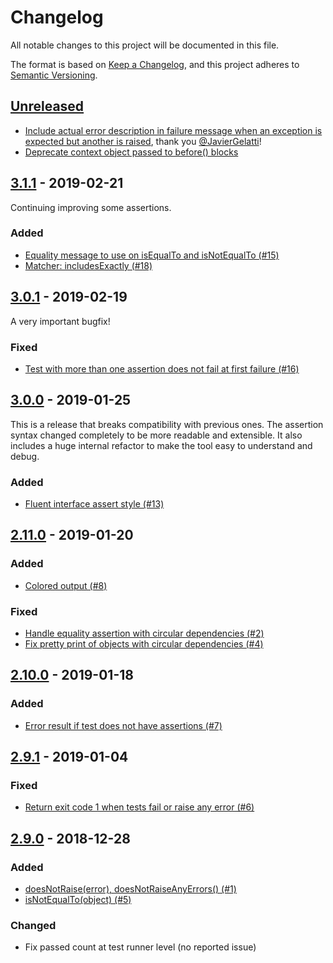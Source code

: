 # Changelog
All notable changes to this project will be documented in this file.

The format is based on [Keep a Changelog](https://keepachangelog.com/en/1.0.0/),
and this project adheres to [Semantic Versioning](https://semver.org/spec/v2.0.0.html).

## [Unreleased]

- [Include actual error description in failure message when an exception is expected but another is raised](https://github.com/ngarbezza/testy/pull/22), thank you [@JavierGelatti](https://github.com/JavierGelatti)!
- [Deprecate context object passed to before() blocks](https://github.com/ngarbezza/testy/issues/23)

## [3.1.1] - 2019-02-21

Continuing improving some assertions.

### Added
* [Equality message to use on isEqualTo and isNotEqualTo (#15)](https://github.com/ngarbezza/testy/issues/15)
* [Matcher: includesExactly (#18)](https://github.com/ngarbezza/testy/issues/18)

## [3.0.1] - 2019-02-19

A very important bugfix!

### Fixed
- [Test with more than one assertion does not fail at first failure (#16)](https://github.com/ngarbezza/testy/issues/16)

## [3.0.0] - 2019-01-25

This is a release that breaks compatibility with previous ones. The assertion syntax changed completely to be more
readable and extensible. It also includes a huge internal refactor to make the tool easy to understand and debug.  

### Added
- [Fluent interface assert style (#13)](https://github.com/ngarbezza/testy/issues/13)

## [2.11.0] - 2019-01-20
### Added
- [Colored output (#8)](https://github.com/ngarbezza/testy/issues/8)
### Fixed
- [Handle equality assertion with circular dependencies (#2)](https://github.com/ngarbezza/testy/issues/2)
- [Fix pretty print of objects with circular dependencies (#4)](https://github.com/ngarbezza/testy/issues/4)

## [2.10.0] - 2019-01-18
### Added
- [Error result if test does not have assertions (#7)](https://github.com/ngarbezza/testy/issues/7)

## [2.9.1] - 2019-01-04
### Fixed
- [Return exit code 1 when tests fail or raise any error (#6)](https://github.com/ngarbezza/testy/issues/6)

## [2.9.0] - 2018-12-28
### Added
- [doesNotRaise(error), doesNotRaiseAnyErrors() (#1)](https://github.com/ngarbezza/testy/issues/1)
- [isNotEqualTo(object) (#5)](https://github.com/ngarbezza/testy/issues/5)

### Changed
- Fix passed count at test runner level (no reported issue)

[Unreleased]: https://github.com/ngarbezza/testy/compare/v3.1.1...HEAD
[3.1.1]: https://github.com/ngarbezza/testy/compare/v3.0.1...v3.1.1
[3.0.1]: https://github.com/ngarbezza/testy/compare/v3.0.0...v3.0.1
[3.0.0]: https://github.com/ngarbezza/testy/compare/v2.11.0...v3.0.0
[2.11.0]: https://github.com/ngarbezza/testy/compare/v2.10.0...v2.11.0
[2.10.0]: https://github.com/ngarbezza/testy/compare/v2.9.1...v2.10.0
[2.9.1]: https://github.com/ngarbezza/testy/compare/v2.9.0...v2.9.1
[2.9.0]: https://github.com/ngarbezza/testy/compare/v2.8.1...v2.9.0
